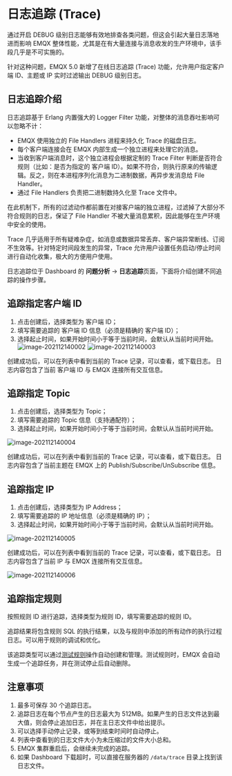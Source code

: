 # 日志追踪 (Trace)

通过开启 DEBUG 级别日志能够有效地排查各类问题，但这会引起大量日志落地进而影响 EMQX 整体性能，尤其是在有大量连接与消息收发的生产环境中，该手段几乎是不可实施的。

针对这种问题，EMQX 5.0 新增了在线日志追踪 (Trace) 功能，允许用户指定客户端 ID、主题或 IP 实时过滤输出 DEBUG 级别日志。

## 日志追踪介绍

日志追踪基于 Erlang 内置强大的 Logger Filter 功能，对整体的消息吞吐影响可以忽略不计：

- EMQX 使用独立的 File Handlers 进程来持久化 Trace 的磁盘日志。
- 每个客户端连接会在 EMQX 内部生成一个独立进程来处理它的消息。
- 当收到客户端消息时，这个独立进程会根据定制的 Trace Filter 判断是否符合规则（比如：是否为指定的 客户端 ID）。如果不符合，则执行原来的传输逻辑。反之，则在本进程序列化消息为二进制数据，再异步发消息给 File Handler。
- 通过 File Handlers 负责把二进制数持久化至 Trace 文件中。

在此机制下，所有的过滤动作都前置在对接客户端的独立进程，过滤掉了大部分不符合规则的日志，保证了 File Handler 不被大量消息累积，因此能够在生产环境中安全的使用。

Trace 几乎适用于所有疑难杂症，如消息或数据异常丢弃、客户端异常断线、订阅不生效等。针对特定时间段发生的异常，Trace 允许用户设置任务启动/停止时间进行自动化收集，极大的方便用户使用。

日志追踪位于 Dashboard 的 **问题分析** -> **日志追踪**页面，下面将介绍创建不同追踪的操作步骤。

<!-- TODO 下面的内容先凑合使用，后续更新 -->

## 追踪指定客户端 ID

1. 点击创建后，选择类型为 客户端 ID；
2. 填写需要追踪的 客户端 ID 信息（必须是精确的 客户端 ID）；
3. 选择起止时间，如果开始时间小于等于当前时间，会默认从当前时间开始。
   ![image-202112140002](./assets/trace_create_clientid.png)
   ![image-202112140003](./assets/trace_clientid.png)

创建成功后，可以在列表中看到当前的 Trace 记录，可以查看，或下载日志。
日志内容包含了当前 客户端 ID 与 EMQX 连接所有交互信息。

## 追踪指定 Topic

1. 点击创建后，选择类型为 Topic；
2. 填写需要追踪的 Topic 信息（支持通配符）；
3. 选择起止时间，如果开始时间小于等于当前时间，会默认从当前时间开始。

![image-202112140004](./assets/trace_create_topic.png)

创建成功后，可以在列表中看到当前的 Trace 记录，可以查看，或下载日志。
日志内容包含了当前主题在 EMQX 上的 Publish/Subscribe/UnSubscribe 信息。

## 追踪指定 IP

1. 点击创建后，选择类型为 IP Address；
2. 填写需要追踪的 IP 地址信息（必须是精确的 IP）；
3. 选择起止时间，如果开始时间小于等于当前时间，会默认从当前时间开始。

![image-202112140005](./assets/trace_create_ip.png)

创建成功后，可以在列表中看到当前的 Trace 记录，可以查看，或下载日志。
日志内容包含了当前 IP 与 EMQX 连接所有交互信息。

![image-202112140006](./assets/trace_list.png)

## 追踪指定规则

按照规则 ID 进行追踪，选择类型为规则 ID，填写需要追踪的规则 ID。

追踪结果将包含规则 SQL 的执行结果，以及与规则中添加的所有动作的执行过程日志。可以用于规则的调试和优化。

该追踪类型可以通过[测试规则](../data-integration/rule-get-started.md#测试规则)操作自动创建和管理。测试规则时，EMQX 会自动生成一个追踪任务，并在测试停止后自动删除。

## 注意事项

1. 最多可保存 30 个追踪日志。
2. 追踪日志在每个节点产生的日志最大为 512MB。如果产生的日志文件达到最大值，则会停止追加日志，并在主日志文件中给出提示。
3. 可以选择手动停止记录，或等到结束时间时自动停止。
4. 列表中查看到的日志文件大小为未压缩过的文件大小总和。
5. EMQX 集群重启后，会继续未完成的追踪。
6. 如果 Dashboard 下载超时，可以直接在服务器的 `/data/trace` 目录上找到该日志文件。
